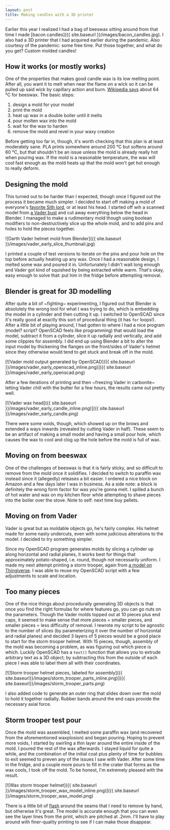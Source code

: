 ```yaml
---
layout: post
title: Making candles with a 3D printer
---
```


Earlier this year I realized I had a bag of beeswax sitting around from that time I made [bacon candles]({{ site.baseurl }}/images/bacon_candles.jpg).
I also had a 3D printer that I had acquired earlier during the pandemic.
Also courtesy of the pandemic: some free time.
Put those together, and what do you get?
Custom molded candles!

## How it works (or mostly works)

One of the properties that makes good candle wax is its low melting point.
After all, you want it to melt when near the flame on a wick so it can be pulled up said wick by capillary action and burn.
[Wikipedia says](https://en.wikipedia.org/wiki/Beeswax#Physical_characteristics) about 64 &deg;C for beeswax.
The basic steps:

1. design a mold for your model
2. print the mold
3. heat up wax in a double boiler until it melts
4. pour molten wax into the mold
5. wait for the wax to harden
6. remove the mold and revel in your waxy creation

Before getting too far in, though, it's worth checking that this plan is at least moderately sane.
PLA prints somewhere around 200 &deg;C  but softens around 60 &deg;C, but that shouldn't be an issue unless the mold is already really hot when pouring wax.
If the mold is a reasonable temperature, the wax will cool fast enough as the mold heats up that the mold won't get hot enough to really deform.

## Designing the mold

This turned out to be harder than I expected, though once I figured out the process it became much simpler.
I decided to start off making a mold of everyone's [favorite Sith lord](https://www.google.com/search?q=darth+vader), or at least his head.
I started off wih a scanned model from [a Vader bust](https://www.thingiverse.com/thing:4543763) and cut away everything below the head in Blender.
I managed to make a rudimentary mold though using boolean modifiers to non-destructively slice up the whole mold, and to add pins and holes to hold the pieces together.

![Darth Vader helmet mold from Blender]({{ site.baseurl }}/images/vader_early_slice_thumbnail.jpg)

I printed a couple of test versions to iterate on the pins and pour hole on the top before actually heating up any wax.
Once I had a reasonable design, I melted some wax and poured it in.
Unfortunately I didn't wait long enough and Vader got kind of squished by being extracted while warm.
That's okay, easy enough to solve that: put him in the fridge before attempting removal.

## Blender is great for 3D modelling

After quite a bit of ~fighting~ experimenting, I figured out that Blender is absolutely the wrong tool for what I was trying to do, which is embedding the model in a cylinder and then cutting it up.
I switched to OpenSCAD since it's really good at exactly this sort of procedural thing (it has `for` loops!).
After a little bit of playing around, I had gotten to where I had a nice program (model? script? OpenSCAD feels like programming) that would load the model, subtract it from a cylinder, slice it up radially and vertically, and add some clippies for assembly.
I did end up using Blender a bit to alter the input model by thickening the flanges on the front/sides of Vader's helmet since they otherwise would tend to get stuck and break off in the mold.

[![Vader mold output generated by OpenSCAD]({{ site.baseurl }}/images/vader_early_openscad_inline.png)]({{ site.baseurl }}/images/vader_early_openscad.png)

After a few iterations of printing and then ~freezing Vader in carbonite~ letting Vader chill with the butter for a few hours, the results came out pretty well.

[![Vader wax head]({{ site.baseurl }}/images/vader_early_candle_inline.png)]({{ site.baseurl }}/images/vader_early_candle.png)

There were some voids, though, which showed up on the brows and extended a ways inwards (revealed by cutting Vader in half).
These seem to be an artifact of making a small model and having a small pour hole, which causes the wax to cool and clog up the hole before the mold is full of wax.

## Moving on from beeswax

One of the challenges of beeswax is that it is fairly sticky, and so difficult to remove from the mold once it solidifies.
I decided to switch to paraffin wax instead since it (allegedly) releases a bit easier.
I ordered a nice block on Amazon and a few days later I was in business.
As a side note: a block is definitely the wrong form factor for was you're gonna melt.
I spilled a bunch of hot water and wax on my kitchen floor while attempting to shave pieces into the boiler over the stove.
Note to self: next time buy pellets.

## Moving on from Vader

Vader is great but as moldable objects go, he's fairly complex.
His helmet made for some nasty undercuts, even with some judicious alterations to the model.
I decided to try something simpler.

Since my OpenSCAD program generates molds by slicing a cylinder up along horizontal and radial planes, it works best for things that approximately potato-shaped, i.e. round, though not necessarily uniform.
I made my next attempt printing a storm trooper, again from [a model on Thingiverse](https://www.thingiverse.com/thing:344198).
I was able to reuse my OpenSCAD script with a few adjustments to scale and location.

## Too many pieces

One of the nice things about procedurally generating 3D objects is that once you find the right formulas for where features go, you can go nuts on the parameters.
Though the Vader molds topped out at 10 pieces plus end caps, it seemed to make sense that more pieces = smaller pieces, and smaller pieces = less difficulty of removal.
I rewrote my script to be agnostic to the number of slices (by parameterizing it over the number of horizontal and radial planes) and decided 3 layers of 5 pieces would be a good place to start for the storm trooper helmet.
With 15 pieces, though, assembly of the mold was becoming a problem, as was figuring out which piece is which.
Luckily OpenSCAD has a `text()` function that allows you to extrude arbitrary text as a 3D object; by subtracting this from the outside of each piece I was able to label them all with their coordinates.

[![Storm trooper helmet pieces, labeled for assembly]({{ site.baseurl}}/images/storm_trooper_parts_inline.png)]({{ site.baseurl}}/images/storm_trooper_parts.png)

I also added code to generate an outer ring that slides down over the mold to hold it together radially.
Rubber bands around the end caps provide the necessary axial force.

## Storm trooper test pour

Once the mold was assembled, I melted some paraffin wax (and recovered from the aforementioned waxplosion) and began pouring.
Hoping to prevent more voids, I started by swirling a thin layer around the entire inside of the mold.
I poured the rest of the wax afterwards. I stayed liquid for quite a while, and the combination of the initial coat plus plenty of time for bubbles to exit seemed to preven any of the issues I saw with Vader.
After some time in the fridge, and a couple more pours to fill in the crater that forms as the wax cools, I took off the mold.
To be honest, I'm extremely pleased with the result.

[![Wax storm trooper helmet]({{ site.baseurl }}/images/storm_trooper_wax_model_inline.png)]({{ site.baseurl }}/images/storm_trooper_wax_model.png)

There is a little bit of [flash](https://en.wikipedia.org/wiki/Flash_(manufacturing)) around the seams that I need to remove by hand, but otherwise it's great.
The model is accurate enough that you can even see the layer lines from the print, which are pitched at .2mm.
I'll have to play around with finer-quality printing to see if I can make those disappear.
